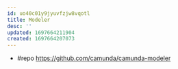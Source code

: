 ```yaml
---
id: uo40c01y9jyuvfzjw8vqotl
title: Modeler
desc: ''
updated: 1697664211904
created: 1697664207073
---
```


- #repo https://github.com/camunda/camunda-modeler